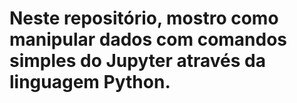 # Neste repositório, mostro como manipular dados com comandos simples do Jupyter através da linguagem Python.
